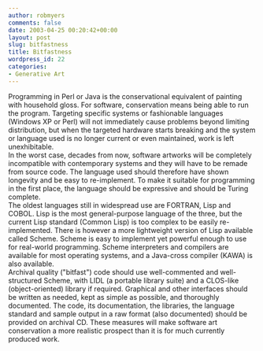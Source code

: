 ```yaml
---
author: robmyers
comments: false
date: 2003-04-25 00:20:42+00:00
layout: post
slug: bitfastness
title: Bitfastness
wordpress_id: 22
categories:
- Generative Art
---
```


Programming in Perl or Java is the conservational equivalent of painting with household gloss. For software, conservation means being able to run the program. Targeting specific systems or fashionable languages (Windows XP or Perl) will not immediately cause problems beyond limiting distribution, but when the targeted hardware starts breaking and the system or language used is no longer current or even maintained, work is left unexhibitable.  
In the worst case, decades from now, software artworks will be completely incompatible with contemporary systems and they will have to be remade from source code. The language used should therefore have shown longevity and be easy to re-implement. To make it suitable for programming in the first place, the language should be expressive and should be Turing complete.  
The oldest languages still in widespread use are FORTRAN, Lisp and COBOL. Lisp is the most general-purpose language of the three, but the current Lisp standard (Common Lisp) is too complex to be easily re-implemented. There is however a more lightweight version of Lisp available called Scheme. Scheme is easy to implement yet powerful enough to use for real-world programming. Scheme interpreters and compilers are available for most operating systems, and a Java-cross compiler (KAWA) is also available.  
Archival quality ("bitfast") code should use well-commented and well-structured Scheme, with LIDL (a portable library suite) and a CLOS-like (object-oriented) library if required. Graphical and other interfaces should be written as needed, kept as simple as possible, and thoroughly documented. The code, its documentation, the libraries, the language standard and sample output in a raw format (also documented) should be provided on archival CD. These measures will make software art conservation a more realistic prospect than it is for much currently produced work.



